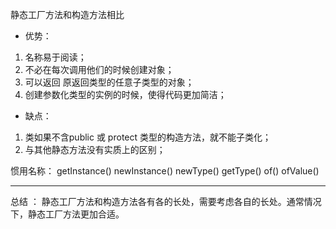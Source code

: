 静态工厂方法和构造方法相比
- 优势：
1. 名称易于阅读；
2. 不必在每次调用他们的时候创建对象；
3. 可以返回 原返回类型的任意子类型的对象；
4. 创建参数化类型的实例的时候，使得代码更加简洁；

- 缺点：
1. 类如果不含public 或 protect 类型的构造方法，就不能子类化；
2. 与其他静态方法没有实质上的区别；

惯用名称：
getInstance()
newInstance()
newType()
getType()
of()
ofValue()

---
总结 ：
    静态工厂方法和构造方法各有各的长处，需要考虑各自的长处。通常情况下，静态工厂方法更加合适。
